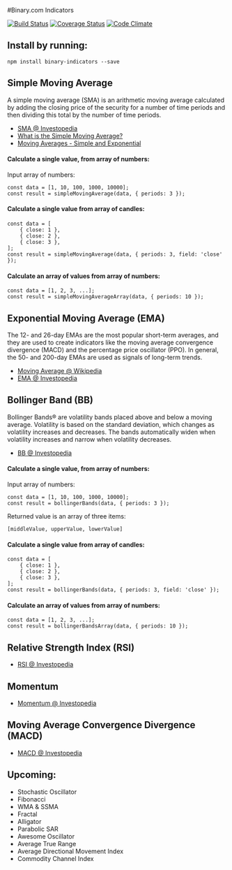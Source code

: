 #Binary.com Indicators

[![Build Status](https://travis-ci.org/borisyankov/binary-indicators.svg?branch=master)](https://travis-ci.org/borisyankov/binary-indicators)
[![Coverage Status](https://coveralls.io/repos/github/borisyankov/binary-indicators/badge.svg?branch=master)](https://coveralls.io/github/borisyankov/binary-indicators?branch=master)
[![Code Climate](https://codeclimate.com/github/borisyankov/binary-indicators/badges/gpa.svg)](https://codeclimate.com/github/borisyankov/binary-indicators)

## Install by running:

```
npm install binary-indicators --save
```

## Simple Moving Average

A simple moving average (SMA) is an arithmetic moving average calculated by adding the closing price of the security for a number of time periods and then dividing this total by the number of time periods.

* [SMA @ Investopedia](http://www.investopedia.com/terms/s/sma.asp)
* [What is the Simple Moving Average?](http://tradingsim.com/blog/simple-moving-average/)
* [Moving Averages - Simple and Exponential](http://stockcharts.com/school/doku.php?id=chart_school:technical_indicators:moving_averages)

#### Calculate a single value, from array of numbers:

Input array of numbers:
```
const data = [1, 10, 100, 1000, 10000];
const result = simpleMovingAverage(data, { periods: 3 });
```

#### Calculate a single value from array of candles:
```
const data = [
    { close: 1 },
    { close: 2 },
    { close: 3 },
];
const result = simpleMovingAverage(data, { periods: 3, field: 'close' });
```

#### Calculate an array of values from array of numbers:

```
const data = [1, 2, 3, ...];
const result = simpleMovingAverageArray(data, { periods: 10 });
```

## Exponential Moving Average (EMA)

The 12- and 26-day EMAs are the most popular short-term averages, and they are used to create indicators like the moving average convergence divergence (MACD) and the percentage price oscillator (PPO). In general, the 50- and 200-day EMAs are used as signals of long-term trends.

* [Moving Average @ Wikipedia](https://en.wikipedia.org/wiki/Moving_average)
* [EMA @ Investopedia](http://www.investopedia.com/terms/e/ema.asp)

## Bollinger Band (BB)

Bollinger Bands® are volatility bands placed above and below a moving average. Volatility is based on the standard deviation, which changes as volatility increases and decreases. The bands automatically widen when volatility increases and narrow when volatility decreases.

* [BB @ Investopedia](http://www.investopedia.com/terms/b/bollingerbands.asp)

#### Calculate a single value, from array of numbers:

Input array of numbers:
```
const data = [1, 10, 100, 1000, 10000];
const result = bollingerBands(data, { periods: 3 });
```

Returned value is an array of three items:

```
[middleValue, upperValue, lowerValue]
```

#### Calculate a single value from array of candles:
```
const data = [
    { close: 1 },
    { close: 2 },
    { close: 3 },
];
const result = bollingerBands(data, { periods: 3, field: 'close' });
```

#### Calculate an array of values from array of numbers:

```
const data = [1, 2, 3, ...];
const result = bollingerBandsArray(data, { periods: 10 });
```

## Relative Strength Index (RSI)

* [RSI @ Investopedia](http://www.investopedia.com/terms/r/rsi.asp)

## Momentum

* [Momentum @ Investopedia](http://www.investopedia.com/terms/m/momentum.asp)

## Moving Average Convergence Divergence (MACD)

* [MACD @ Investopedia](http://www.investopedia.com/terms/m/macd.asp)

## Upcoming:

* Stochastic Oscillator
* Fibonacci 
* WMA & SSMA
* Fractal
* Alligator
* Parabolic SAR
* Awesome Oscillator
* Average True Range
* Average Directional Movement Index
* Commodity Channel Index
